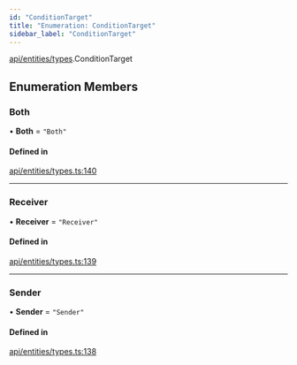 ```yaml
---
id: "ConditionTarget"
title: "Enumeration: ConditionTarget"
sidebar_label: "ConditionTarget"
---
```


[api/entities/types](../../../../../modules/API/Entities/Types/Types.md).ConditionTarget

## Enumeration Members

### Both

• **Both** = ``"Both"``

#### Defined in

[api/entities/types.ts:140](https://github.com/PolymeshAssociation/polymesh-sdk/blob/b55e63737/src/api/entities/types.ts#L140)

___

### Receiver

• **Receiver** = ``"Receiver"``

#### Defined in

[api/entities/types.ts:139](https://github.com/PolymeshAssociation/polymesh-sdk/blob/b55e63737/src/api/entities/types.ts#L139)

___

### Sender

• **Sender** = ``"Sender"``

#### Defined in

[api/entities/types.ts:138](https://github.com/PolymeshAssociation/polymesh-sdk/blob/b55e63737/src/api/entities/types.ts#L138)
